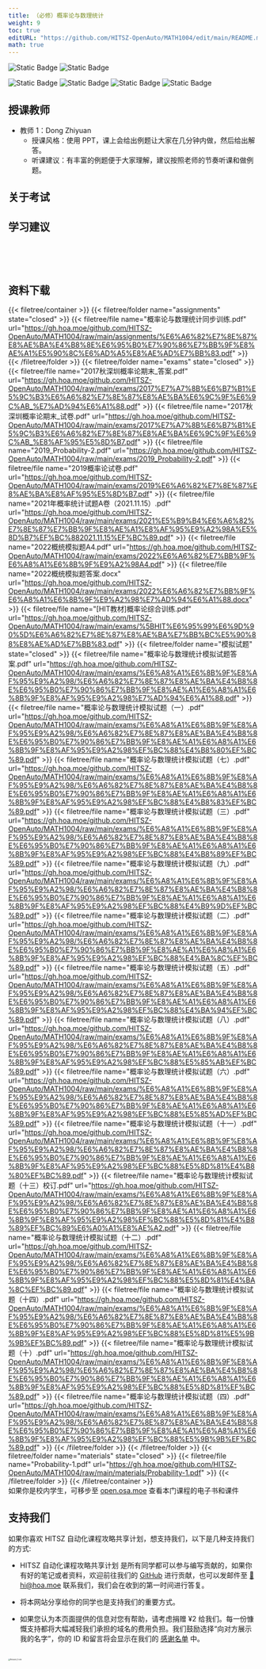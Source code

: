 ```yaml
---
title: （必修）概率论与数理统计
weight: 9
toc: true
editURL: "https://github.com/HITSZ-OpenAuto/MATH1004/edit/main/README.md"
math: true
---
```


![Static Badge](https://img.shields.io/badge/%E8%80%83%E8%AF%95%E8%AF%BE-red)
![Static Badge](https://img.shields.io/badge/%E5%AD%A6%E5%88%86-3-moccasin)

![Static Badge](https://img.shields.io/badge/%E6%88%90%E7%BB%A9%E6%9E%84%E6%88%90-gold)
![Static Badge](https://img.shields.io/badge/%E4%BD%9C%E4%B8%9A-20%25-wheat)
![Static Badge](https://img.shields.io/badge/%E8%AE%BA%E6%96%87-10%25-wheat)
![Static Badge](https://img.shields.io/badge/%E6%9C%9F%E6%9C%AB%E8%80%83%E8%AF%95-70%25-wheat)

## 授课教师

- 教师 1：Dong Zhiyuan
  - 授课风格：使用 PPT，课上会给出例题让大家在几分钟内做，然后给出解答。
  - 听课建议：有丰富的例题便于大家理解，建议按照老师的节奏听课和做例题。

## 关于考试

## 学习建议
<br>
<br>
<br>


## 资料下载

{{< filetree/container >}}
  {{< filetree/folder name="assignments" state="closed" >}}
    {{< filetree/file name="概率论与数理统计同步训练.pdf" url="https://gh.hoa.moe/github.com/HITSZ-OpenAuto/MATH1004/raw/main/assignments/%E6%A6%82%E7%8E%87%E8%AE%BA%E4%B8%8E%E6%95%B0%E7%90%86%E7%BB%9F%E8%AE%A1%E5%90%8C%E6%AD%A5%E8%AE%AD%E7%BB%83.pdf" >}}
  {{< /filetree/folder >}}
  {{< filetree/folder name="exams" state="closed" >}}
    {{< filetree/file name="2017秋深圳概率论期末_答案.pdf" url="https://gh.hoa.moe/github.com/HITSZ-OpenAuto/MATH1004/raw/main/exams/2017%E7%A7%8B%E6%B7%B1%E5%9C%B3%E6%A6%82%E7%8E%87%E8%AE%BA%E6%9C%9F%E6%9C%AB_%E7%AD%94%E6%A1%88.pdf" >}}
    {{< filetree/file name="2017秋深圳概率论期末_试卷.pdf" url="https://gh.hoa.moe/github.com/HITSZ-OpenAuto/MATH1004/raw/main/exams/2017%E7%A7%8B%E6%B7%B1%E5%9C%B3%E6%A6%82%E7%8E%87%E8%AE%BA%E6%9C%9F%E6%9C%AB_%E8%AF%95%E5%8D%B7.pdf" >}}
    {{< filetree/file name="2019_Probability-2.pdf" url="https://gh.hoa.moe/github.com/HITSZ-OpenAuto/MATH1004/raw/main/exams/2019_Probability-2.pdf" >}}
    {{< filetree/file name="2019概率论试卷.pdf" url="https://gh.hoa.moe/github.com/HITSZ-OpenAuto/MATH1004/raw/main/exams/2019%E6%A6%82%E7%8E%87%E8%AE%BA%E8%AF%95%E5%8D%B7.pdf" >}}
    {{< filetree/file name="2021年概率统计试题A卷（2021.11.15）.pdf" url="https://gh.hoa.moe/github.com/HITSZ-OpenAuto/MATH1004/raw/main/exams/2021%E5%B9%B4%E6%A6%82%E7%8E%87%E7%BB%9F%E8%AE%A1%E8%AF%95%E9%A2%98A%E5%8D%B7%EF%BC%882021.11.15%EF%BC%89.pdf" >}}
    {{< filetree/file name="2022概统模拟题A4.pdf" url="https://gh.hoa.moe/github.com/HITSZ-OpenAuto/MATH1004/raw/main/exams/2022%E6%A6%82%E7%BB%9F%E6%A8%A1%E6%8B%9F%E9%A2%98A4.pdf" >}}
    {{< filetree/file name="2022概统模拟题答案.docx" url="https://gh.hoa.moe/github.com/HITSZ-OpenAuto/MATH1004/raw/main/exams/2022%E6%A6%82%E7%BB%9F%E6%A8%A1%E6%8B%9F%E9%A2%98%E7%AD%94%E6%A1%88.docx" >}}
    {{< filetree/file name="[HIT教材]概率论综合训练.pdf" url="https://gh.hoa.moe/github.com/HITSZ-OpenAuto/MATH1004/raw/main/exams/%5BHIT%E6%95%99%E6%9D%90%5D%E6%A6%82%E7%8E%87%E8%AE%BA%E7%BB%BC%E5%90%88%E8%AE%AD%E7%BB%83.pdf" >}}
  {{< filetree/folder name="模拟试题" state="closed" >}}
    {{< filetree/file name="概率论与数理统计模拟试题答案.pdf" url="https://gh.hoa.moe/github.com/HITSZ-OpenAuto/MATH1004/raw/main/exams/%E6%A8%A1%E6%8B%9F%E8%AF%95%E9%A2%98/%E6%A6%82%E7%8E%87%E8%AE%BA%E4%B8%8E%E6%95%B0%E7%90%86%E7%BB%9F%E8%AE%A1%E6%A8%A1%E6%8B%9F%E8%AF%95%E9%A2%98%E7%AD%94%E6%A1%88.pdf" >}}
    {{< filetree/file name="概率论与数理统计模拟试题（一）.pdf" url="https://gh.hoa.moe/github.com/HITSZ-OpenAuto/MATH1004/raw/main/exams/%E6%A8%A1%E6%8B%9F%E8%AF%95%E9%A2%98/%E6%A6%82%E7%8E%87%E8%AE%BA%E4%B8%8E%E6%95%B0%E7%90%86%E7%BB%9F%E8%AE%A1%E6%A8%A1%E6%8B%9F%E8%AF%95%E9%A2%98%EF%BC%88%E4%B8%80%EF%BC%89.pdf" >}}
    {{< filetree/file name="概率论与数理统计模拟试题（七）.pdf" url="https://gh.hoa.moe/github.com/HITSZ-OpenAuto/MATH1004/raw/main/exams/%E6%A8%A1%E6%8B%9F%E8%AF%95%E9%A2%98/%E6%A6%82%E7%8E%87%E8%AE%BA%E4%B8%8E%E6%95%B0%E7%90%86%E7%BB%9F%E8%AE%A1%E6%A8%A1%E6%8B%9F%E8%AF%95%E9%A2%98%EF%BC%88%E4%B8%83%EF%BC%89.pdf" >}}
    {{< filetree/file name="概率论与数理统计模拟试题（三）.pdf" url="https://gh.hoa.moe/github.com/HITSZ-OpenAuto/MATH1004/raw/main/exams/%E6%A8%A1%E6%8B%9F%E8%AF%95%E9%A2%98/%E6%A6%82%E7%8E%87%E8%AE%BA%E4%B8%8E%E6%95%B0%E7%90%86%E7%BB%9F%E8%AE%A1%E6%A8%A1%E6%8B%9F%E8%AF%95%E9%A2%98%EF%BC%88%E4%B8%89%EF%BC%89.pdf" >}}
    {{< filetree/file name="概率论与数理统计模拟试题（九）.pdf" url="https://gh.hoa.moe/github.com/HITSZ-OpenAuto/MATH1004/raw/main/exams/%E6%A8%A1%E6%8B%9F%E8%AF%95%E9%A2%98/%E6%A6%82%E7%8E%87%E8%AE%BA%E4%B8%8E%E6%95%B0%E7%90%86%E7%BB%9F%E8%AE%A1%E6%A8%A1%E6%8B%9F%E8%AF%95%E9%A2%98%EF%BC%88%E4%B9%9D%EF%BC%89.pdf" >}}
    {{< filetree/file name="概率论与数理统计模拟试题（二）.pdf" url="https://gh.hoa.moe/github.com/HITSZ-OpenAuto/MATH1004/raw/main/exams/%E6%A8%A1%E6%8B%9F%E8%AF%95%E9%A2%98/%E6%A6%82%E7%8E%87%E8%AE%BA%E4%B8%8E%E6%95%B0%E7%90%86%E7%BB%9F%E8%AE%A1%E6%A8%A1%E6%8B%9F%E8%AF%95%E9%A2%98%EF%BC%88%E4%BA%8C%EF%BC%89.pdf" >}}
    {{< filetree/file name="概率论与数理统计模拟试题（五）.pdf" url="https://gh.hoa.moe/github.com/HITSZ-OpenAuto/MATH1004/raw/main/exams/%E6%A8%A1%E6%8B%9F%E8%AF%95%E9%A2%98/%E6%A6%82%E7%8E%87%E8%AE%BA%E4%B8%8E%E6%95%B0%E7%90%86%E7%BB%9F%E8%AE%A1%E6%A8%A1%E6%8B%9F%E8%AF%95%E9%A2%98%EF%BC%88%E4%BA%94%EF%BC%89.pdf" >}}
    {{< filetree/file name="概率论与数理统计模拟试题（八）.pdf" url="https://gh.hoa.moe/github.com/HITSZ-OpenAuto/MATH1004/raw/main/exams/%E6%A8%A1%E6%8B%9F%E8%AF%95%E9%A2%98/%E6%A6%82%E7%8E%87%E8%AE%BA%E4%B8%8E%E6%95%B0%E7%90%86%E7%BB%9F%E8%AE%A1%E6%A8%A1%E6%8B%9F%E8%AF%95%E9%A2%98%EF%BC%88%E5%85%AB%EF%BC%89.pdf" >}}
    {{< filetree/file name="概率论与数理统计模拟试题（六）.pdf" url="https://gh.hoa.moe/github.com/HITSZ-OpenAuto/MATH1004/raw/main/exams/%E6%A8%A1%E6%8B%9F%E8%AF%95%E9%A2%98/%E6%A6%82%E7%8E%87%E8%AE%BA%E4%B8%8E%E6%95%B0%E7%90%86%E7%BB%9F%E8%AE%A1%E6%A8%A1%E6%8B%9F%E8%AF%95%E9%A2%98%EF%BC%88%E5%85%AD%EF%BC%89.pdf" >}}
    {{< filetree/file name="概率论与数理统计模拟试题（十一）.pdf" url="https://gh.hoa.moe/github.com/HITSZ-OpenAuto/MATH1004/raw/main/exams/%E6%A8%A1%E6%8B%9F%E8%AF%95%E9%A2%98/%E6%A6%82%E7%8E%87%E8%AE%BA%E4%B8%8E%E6%95%B0%E7%90%86%E7%BB%9F%E8%AE%A1%E6%A8%A1%E6%8B%9F%E8%AF%95%E9%A2%98%EF%BC%88%E5%8D%81%E4%B8%80%EF%BC%89.pdf" >}}
    {{< filetree/file name="概率论与数理统计模拟试题（十三）校订.pdf" url="https://gh.hoa.moe/github.com/HITSZ-OpenAuto/MATH1004/raw/main/exams/%E6%A8%A1%E6%8B%9F%E8%AF%95%E9%A2%98/%E6%A6%82%E7%8E%87%E8%AE%BA%E4%B8%8E%E6%95%B0%E7%90%86%E7%BB%9F%E8%AE%A1%E6%A8%A1%E6%8B%9F%E8%AF%95%E9%A2%98%EF%BC%88%E5%8D%81%E4%B8%89%EF%BC%89%E6%A0%A1%E8%AE%A2.pdf" >}}
    {{< filetree/file name="概率论与数理统计模拟试题（十二）.pdf" url="https://gh.hoa.moe/github.com/HITSZ-OpenAuto/MATH1004/raw/main/exams/%E6%A8%A1%E6%8B%9F%E8%AF%95%E9%A2%98/%E6%A6%82%E7%8E%87%E8%AE%BA%E4%B8%8E%E6%95%B0%E7%90%86%E7%BB%9F%E8%AE%A1%E6%A8%A1%E6%8B%9F%E8%AF%95%E9%A2%98%EF%BC%88%E5%8D%81%E4%BA%8C%EF%BC%89.pdf" >}}
    {{< filetree/file name="概率论与数理统计模拟试题（十四）.pdf" url="https://gh.hoa.moe/github.com/HITSZ-OpenAuto/MATH1004/raw/main/exams/%E6%A8%A1%E6%8B%9F%E8%AF%95%E9%A2%98/%E6%A6%82%E7%8E%87%E8%AE%BA%E4%B8%8E%E6%95%B0%E7%90%86%E7%BB%9F%E8%AE%A1%E6%A8%A1%E6%8B%9F%E8%AF%95%E9%A2%98%EF%BC%88%E5%8D%81%E5%9B%9B%EF%BC%89.pdf" >}}
    {{< filetree/file name="概率论与数理统计模拟试题（十）.pdf" url="https://gh.hoa.moe/github.com/HITSZ-OpenAuto/MATH1004/raw/main/exams/%E6%A8%A1%E6%8B%9F%E8%AF%95%E9%A2%98/%E6%A6%82%E7%8E%87%E8%AE%BA%E4%B8%8E%E6%95%B0%E7%90%86%E7%BB%9F%E8%AE%A1%E6%A8%A1%E6%8B%9F%E8%AF%95%E9%A2%98%EF%BC%88%E5%8D%81%EF%BC%89.pdf" >}}
    {{< filetree/file name="概率论与数理统计模拟试题（四）.pdf" url="https://gh.hoa.moe/github.com/HITSZ-OpenAuto/MATH1004/raw/main/exams/%E6%A8%A1%E6%8B%9F%E8%AF%95%E9%A2%98/%E6%A6%82%E7%8E%87%E8%AE%BA%E4%B8%8E%E6%95%B0%E7%90%86%E7%BB%9F%E8%AE%A1%E6%A8%A1%E6%8B%9F%E8%AF%95%E9%A2%98%EF%BC%88%E5%9B%9B%EF%BC%89.pdf" >}}
  {{< /filetree/folder >}}
  {{< /filetree/folder >}}
  {{< filetree/folder name="materials" state="closed" >}}
    {{< filetree/file name="Probability-1.pdf" url="https://gh.hoa.moe/github.com/HITSZ-OpenAuto/MATH1004/raw/main/materials/Probability-1.pdf" >}}
  {{< /filetree/folder >}}
{{< /filetree/container >}}
<br>
如果你是校内学生，可移步至 [open.osa.moe](https://open.osa.moe/openauto/MATH1004) 查看本门课程的电子书和课件
<br>


## 支持我们

如果你喜欢 HITSZ 自动化课程攻略共享计划，想支持我们，以下是几种支持我们的方式:

- HITSZ 自动化课程攻略共享计划 是所有同学都可以参与编写贡献的，如果你有好的笔记或者资料，欢迎前往我们的 [GitHub](https://github.com/HITSZ-OpenAuto) 进行贡献，也可以发邮件至 [📮hi@hoa.moe](mailto:hi@hoa.moe) 联系我们，我们会在收到的第一时间进行答复。

- 将本网站分享给你的同学也是支持我们的重要方式。

- 如果您认为本页面提供的信息对您有帮助，请考虑捐赠 ¥2 给我们。每一份慷慨支持都将大幅减轻我们承担的域名的费用负担。我们鼓励选择“向对方展示我的名字”，你的 ID 和留言将会显示在我们的 [感谢名单](https://hoa.moe/sponsor/#感谢名单) 中。

<br>
<img src="/images/sponsor.webp" alt="Reward_Code" style="zoom:25%; display: block; margin: 0 auto;" />
